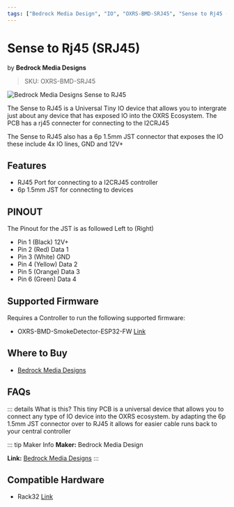 ```yaml
---
tags: ["Bedrock Media Design", "IO", "OXRS-BMD-SRJ45", "Sense to Rj45 (SRJ45)" ]
---
```

# Sense to Rj45 (SRJ45) 
<p class="maker">by <b>Bedrock Media Designs</b></p>

> SKU: OXRS-BMD-SRJ45


![Bedrock Media Designs Sense to RJ45](/images/SRJ45.jpg)

The Sense to RJ45 is a Universal Tiny IO device that allows you to intergrate just about any device that has exposed IO into the OXRS Ecosystem. The PCB has a rj45 connecter for connecting to the I2CRJ45

The Sense to RJ45 also has a 6p 1.5mm JST connector that exposes the IO these include 4x IO lines, GND and 12V+



## Features
- RJ45 Port for connecting to a I2CRJ45 controller
- 6p 1.5mm JST for connecting to devices

## PINOUT
The Pinout for the JST is as followed Left to (Right)
- Pin 1 (Black) 12V+
- Pin 2 (Red) Data 1
- Pin 3 (White) GND
- Pin 4 (Yellow) Data 2
- Pin 5 (Orange) Data 3
- Pin 6 (Green) Data 4

## Supported Firmware
Requires a Controller to run the following supported firmware:
- OXRS-BMD-SmokeDetector-ESP32-FW  [Link](/docs/firmware/smoke-detector-esp32.html)


## Where to Buy
- [Bedrock Media Designs](https://bmdesigns.com.au)

## FAQs
::: details What is this?
This tiny PCB is a universal device that allows you to connect any type of IO device into the OXRS ecosystem. by adapting the 6p 1.5mm JST connector over to RJ45 it allows for easier cable runs back to your central controller

::: tip Maker Info
**Maker:** Bedrock Media Design

**Link:** [Bedrock Media Designs](https://bmdesigns.com.au/)
:::

## Compatible Hardware
- Rack32 [Link](/docs/hardware/controllers/rack32.html)
